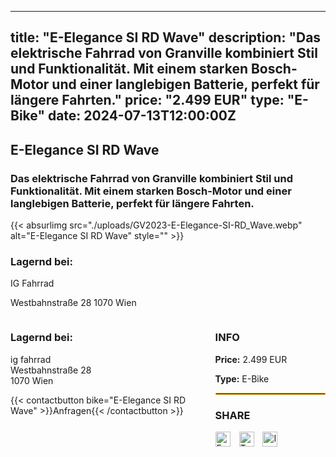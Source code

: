 
---
title: "E-Elegance SI RD Wave"
description: "Das elektrische Fahrrad von Granville kombiniert Stil und Funktionalität. Mit einem starken Bosch-Motor und einer langlebigen Batterie, perfekt für längere Fahrten."
price: "2.499 EUR"
type: "E-Bike"
date: 2024-07-13T12:00:00Z
---

## E-Elegance SI RD Wave

### Das elektrische Fahrrad von Granville kombiniert Stil und Funktionalität. Mit einem starken Bosch-Motor und einer langlebigen Batterie, perfekt für längere Fahrten.

{{< absurlimg src="./uploads/GV2023-E-Elegance-SI-RD_Wave.webp" alt="E-Elegance SI RD Wave" style="" >}}


### Lagernd bei:
IG Fahrrad

Westbahnstraße 28
1070 Wien

<div style="display: flex; justify-content: space-between;">
    <div style="width: 60%;">
        <h3>Lagernd bei:</h3>
        <p>ig fahrrad<br>Westbahnstraße 28<br>1070 Wien</p>
        {{< contactbutton bike="E-Elegance SI RD Wave" >}}Anfragen{{< /contactbutton >}}
    </div>
    <div style="width: 35%;">
        <h3>INFO</h3>
        <p><strong>Price:</strong> 2.499 EUR</p>
        <p><strong>Type:</strong> E-Bike</p>
        <hr style="border: 1px solid orange;">
        <h3>SHARE</h3>
        <a href="https://www.facebook.com/sharer/sharer.php?u={{< absurl >}}" target="_blank"><img src="./images/facebook.png" alt="Facebook" style="width: 24px; margin-right: 10px;"></a>
        <a href="https://twitter.com/intent/tweet?url={{< absurl >}}" target="_blank"><img src="./images/twitter.png" alt="Twitter" style="width: 24px; margin-right: 10px;"></a>
        <a href="https://www.instagram.com/?url={{< absurl >}}" target="_blank"><img src="./images/instagram.png" alt="Instagram" style="width: 24px; margin-right: 10px;"></a>
    </div>
</div>
